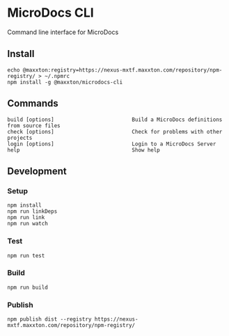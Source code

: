 # MicroDocs CLI
Command line interface for MicroDocs

## Install
```
echo @maxxton:registry=https://nexus-mxtf.maxxton.com/repository/npm-registry/ > ~/.npmrc
npm install -g @maxxton/microdocs-cli
```

## Commands
```
build [options]                         Build a MicroDocs definitions from source files
check [options]                         Check for problems with other projects
login [options]                         Login to a MicroDocs Server
help                                    Show help
```


## Development
### Setup
```
npm install
npm run linkDeps
npm run link
npm run watch
```
### Test
```
npm run test
```
### Build
```
npm run build
```

### Publish
```
npm publish dist --registry https://nexus-mxtf.maxxton.com/repository/npm-registry/
```